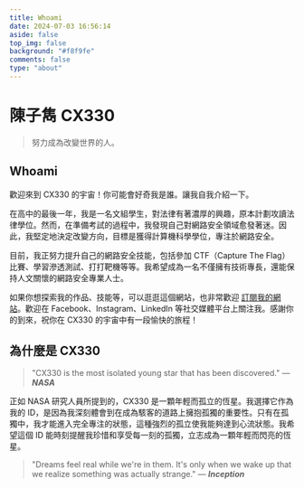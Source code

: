 ```yaml
---
title: Whoami
date: 2024-07-03 16:56:14
aside: false
top_img: false
background: "#f8f9fe"
comments: false
type: "about"
---
```


# 陳子雋 CX330

> 努力成為改變世界的人。

## Whoami

歡迎來到 CX330 的宇宙！你可能會好奇我是誰。讓我自我介紹一下。

在高中的最後一年，我是一名文組學生，對法律有著濃厚的興趣，原本計劃攻讀法律學位。然而，在準備考試的過程中，我發現自己對網路安全領域愈發著迷。因此，我堅定地決定改變方向，目標是獲得計算機科學學位，專注於網路安全。

目前，我正努力提升自己的網路安全技能，包括參加 CTF（Capture The Flag）比賽、學習滲透測試、打打靶機等等。我希望成為一名不僅擁有技術專長，還能保持人文關懷的網路安全專業人士。

如果你想探索我的作品、技能等，可以逛逛這個網站，也非常歡迎 [訂閱我的網站](https://cx330.tw/subscribe)。歡迎在 Facebook、Instagram、LinkedIn 等社交媒體平台上關注我。感謝你的到來，祝你在 CX330 的宇宙中有一段愉快的旅程！

## 為什麼是 CX330

> "CX330 is the most isolated young star that has been discovered." — **_NASA_**

正如 NASA 研究人員所提到的，CX330 是一顆年輕而孤立的恆星。我選擇它作為我的 ID，是因為我深刻體會到在成為駭客的道路上擁抱孤獨的重要性。只有在孤獨中，我才能進入完全專注的狀態，這種強烈的孤立使我能夠達到心流狀態。我希望這個 ID 能時刻提醒我珍惜和享受每一刻的孤獨，立志成為一顆年輕而閃亮的恆星。

> "Dreams feel real while we're in them. It's only when we wake up that we realize something was actually strange." — **_Inception_**

